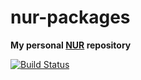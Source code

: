 # nur-packages

**My personal [NUR](https://github.com/nix-community/NUR) repository**

[![Build Status](https://travis-ci.com/mweinelt/nur-packages.svg?branch=master)](https://travis-ci.com/mweinelt/nur-packages)


